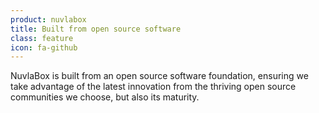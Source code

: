 ```yaml
---
product: nuvlabox
title: Built from open source software
class: feature
icon: fa-github
---
```


NuvlaBox is built from an open source software foundation, ensuring we take advantage of the latest innovation from the thriving open source communities we choose, but also its maturity.

